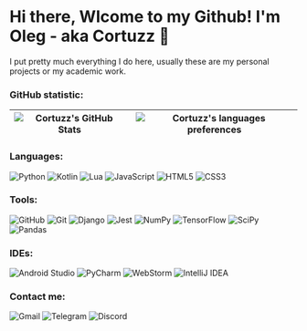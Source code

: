 
# Hi there, Wlcome to my Github! I'm Oleg - aka Cortuzz 👋 

I put pretty much everything I do here, usually these are my personal projects or my academic work.

### GitHub statistic:
| <img align="left" alt="Cortuzz's GitHub Stats" src="https://github-readme-stats.vercel.app/api?username=Cortuzz&show_icons=true&hide_border=false&title_color=ff652f&icon_color=FFE400&bg_color=09131B&text_color=ffffff&border_color=0c1a25"/> | <img alt="Cortuzz's languages preferences" src="https://github-readme-stats.vercel.app/api/top-langs/?username=Cortuzz&layout=compact&hide=jupyter notebook&count_private=true&langs_count=8&show_icons=true&hide_border=false&title_color=ff652f&icon_color=FFE400&bg_color=09131B&text_color=ffffff&border_color=0c1a25" /> |
| ------------- | ------------- |

### Languages:
![Python](https://img.shields.io/badge/python-3670A0?style=for-the-badge&logo=python&logoColor=ffdd54)
![Kotlin](https://img.shields.io/badge/kotlin-%230095D5.svg?style=for-the-badge&logo=kotlin&logoColor=white)
![Lua](https://img.shields.io/badge/lua-%232C2D72.svg?style=for-the-badge&logo=lua&logoColor=white)
![JavaScript](https://img.shields.io/badge/-JavaScript-090909?style=for-the-badge&logo=JavaScript&logoColor=E9D54D)
![HTML5](https://img.shields.io/badge/html5-%23E34F26.svg?style=for-the-badge&logo=html5&logoColor=white)
![CSS3](https://img.shields.io/badge/css3-%231572B6.svg?style=for-the-badge&logo=css3&logoColor=white)

### Tools:
![GitHub](https://img.shields.io/badge/github-%23121011.svg?style=for-the-badge&logo=github&logoColor=white)
![Git](https://img.shields.io/badge/git-%23F05033.svg?style=for-the-badge&logo=git&logoColor=white)
![Django](https://img.shields.io/badge/django-%23092E20.svg?style=for-the-badge&logo=django&logoColor=white)
![Jest](https://img.shields.io/badge/-jest-%23C21325?style=for-the-badge&logo=jest&logoColor=white)
![NumPy](https://img.shields.io/badge/numpy-%23013243.svg?style=for-the-badge&logo=numpy&logoColor=white)
![TensorFlow](https://img.shields.io/badge/TensorFlow-%23FF6F00.svg?style=for-the-badge&logo=TensorFlow&logoColor=white)
![SciPy](https://img.shields.io/badge/SciPy-%230C55A5.svg?style=for-the-badge&logo=scipy&logoColor=%white)
![Pandas](https://img.shields.io/badge/pandas-%23150458.svg?style=for-the-badge&logo=pandas&logoColor=white)

### IDEs:
![Android Studio](https://img.shields.io/badge/Android%20Studio-3DDC84.svg?style=for-the-badge&logo=android-studio&logoColor=white)
![PyCharm](https://img.shields.io/badge/pycharm-143?style=for-the-badge&logo=pycharm&logoColor=black&color=black&labelColor=green)
![WebStorm](https://img.shields.io/badge/webstorm-143?style=for-the-badge&logo=webstorm&logoColor=white&color=black)
![IntelliJ IDEA](https://img.shields.io/badge/IntelliJIDEA-000000.svg?style=for-the-badge&logo=intellij-idea&logoColor=white)

### Contact me:
![Gmail](https://img.shields.io/badge/Gmail-D14836?style=for-the-badge&logo=gmail&logoColor=white)
![Telegram](https://img.shields.io/badge/Telegram-2CA5E0?style=for-the-badge&logo=telegram&logoColor=white)
![Discord](https://img.shields.io/badge/Discord-%237289DA.svg?style=for-the-badge&logo=discord&logoColor=white)
